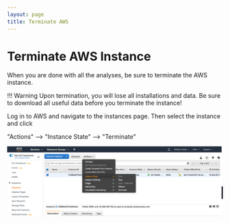 ```yaml
---
layout: page
title: Terminate AWS
---
```


Terminate AWS Instance
=======================

When you are done with all the analyses, be sure to terminate the AWS instance.

!!! Warning
    Upon termination, you will lose all installations and data. Be sure to download all useful data before you terminate the instance!


 Log in to AWS and navigate to the instances page. Then select the instance and click

 "Actions" --> "Instance State" --> "Terminate"

![](../../images/GWAS_General_Terminate_AWS.png)
